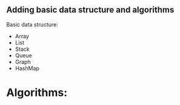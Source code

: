 ## Adding basic data structure and algorithms
Basic data structure:
- Array
- List
- Stack
- Queue
- Graph
- HashMap


# Algorithms:



